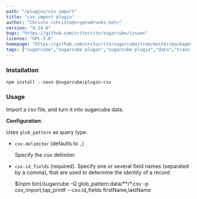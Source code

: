 ```yaml
---
path: "/plugins/csv_import"
title: "csv_import plugin"
author: "Christo <christo@cryptodrunks.net>"
version: "0.24.0"
bugs: "https://github.com/critocrito/sugarcube/issues"
license: "GPL-3.0"
homepage: "https://github.com/critocrito/sugarcube/tree/master/packages/plugin-csv#readme"
tags: ["sugarcube","sugarcube plugin","sugarcube-plugin","data","transformation","csv"]
---
```


### Installation
    npm install --save @sugarcube/plugin-csv


### Usage
Import a csv file, and turn it into sugarcube data.

**Configuration**:

Uses `glob_pattern` as query type.

-   `csv.delimiter` (defaults to `,`)

    Specify the csv delimiter.

-   `csv.id_fields` (required). Specify one or several field names (separated by
    a comma), that are used to determine the identity of a record


    $(npm bin)/sugarcube -Q glob_pattern:data/**/*.csv -p csv_import,tap_printf --csv.id_fields firstName,lastName
